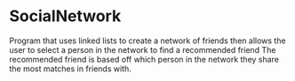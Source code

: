 # SocialNetwork
Program that uses linked lists to create a network of friends then allows the user to select a person in the network to find a recommended friend
The recommended friend is based off which person in the network they share the most matches in friends with.
